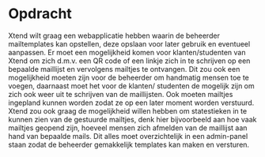 # Opdracht
Xtend wilt graag een webapplicatie hebben waarin de beheerder mailtemplates kan opstellen, deze opslaan voor later gebruik en eventueel aanpassen. Er moet een mogelijkheid komen voor klanten/studenten van Xtend om zich d.m.v. een QR code of een linkje zich in te schrijven op een bepaalde maillijst en vervolgens mailtjes te ontvangen. Dit zou ook een mogelijkheid moeten zijn voor de beheerder om handmatig mensen toe te voegen, daarnaast moet het voor de klanten/ studenten de mogelijk zijn om zich ook weer uit te schrijven van de maillijsten. Ook moeten mailtjes ingepland kunnen worden zodat ze op een later moment worden verstuurd. Xtend zou ook graag de mogelijkheid willen hebben om statestieken in te kunnen zien van de gestuurde mailtjes, denk hier bijvoorbeeld aan hoe vaak mailtjes geopend zijn, hoeveel mensen zich afmelden van de maillijst aan hand van bepaalde mails. Dit alles moet overzichtelijk in een admin-panel staan zodat de beheerder gemakkelijk templates kan maken en versturen.
